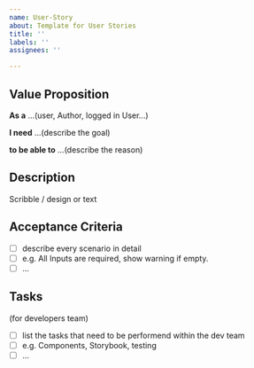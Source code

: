 ```yaml
---
name: User-Story
about: Template for User Stories
title: ''
labels: ''
assignees: ''

---
```


## Value Proposition

**As a** ...(user, Author, logged in User...)

**I need** ...(describe the goal)

**to be able to** ...(describe the reason)

## Description

Scribble / design or text

## Acceptance Criteria

- [ ] describe every scenario in detail
- [ ] e.g. All Inputs are required, show warning if empty.
- [ ] ...

## Tasks

(for developers team)

- [ ] list the tasks that need to be performend within the dev team
- [ ] e.g. Components, Storybook, testing
- [ ] ...
